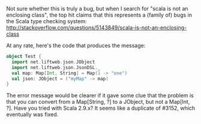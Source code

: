 Not sure whether this is truly a bug, but when I search for "scala is not an enclosing class", the top hit claims that this represents a (family of) bugs in the Scala type checking system: http://stackoverflow.com/questions/5143849/scala-is-not-an-enclosing-class

At any rate, here's the code that produces the message:

```scala
object Test {
  import net.liftweb.json.JObject
  import net.liftweb.json.JsonDSL._
  val map: Map[Int, String] = Map(1 -> "one")
  val json: JObject = ("myMap" -> map)
}
```

The error message would be clearer if it gave some clue that the problem is that you can convert from a Map[String, ?] to a JObject, but not a Map[Int, ?].
Have you tried with Scala 2.9.x? It seems like a duplicate of #3152, which eventually was fixed.
